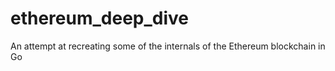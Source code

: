 # ethereum_deep_dive
An attempt at recreating some of the internals of the Ethereum blockchain in Go
